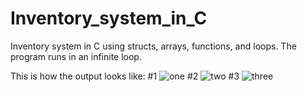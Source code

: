 # Inventory_system_in_C
Inventory system in C using structs, arrays, functions, and loops. 
The program runs in an infinite loop.

This is how the output looks like:
#1
![one](https://github.com/TheJashShah/Inventory_system_in_C/assets/78263590/eaf90eab-7f21-4464-b2f8-87baa2fe0de8)
#2
![two](https://github.com/TheJashShah/Inventory_system_in_C/assets/78263590/65231286-dc9d-4003-bd9e-ecfc8698670b)
#3
![three](https://github.com/TheJashShah/Inventory_system_in_C/assets/78263590/a01bcbec-70c2-47c4-8e14-10dfb37e2f7e)


